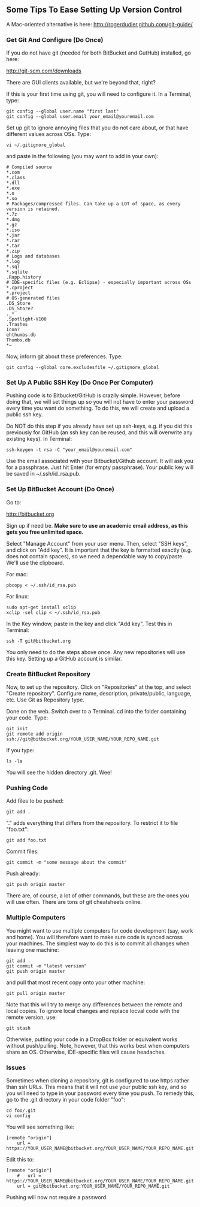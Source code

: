 Some Tips To Ease Setting Up Version Control
--------------
A Mac-oriented alternative is here: http://rogerdudler.github.com/git-guide/
### Get Git And Configure (Do Once)
If you do not have git (needed for both BitBucket and GutHub) installed, go here:

http://git-scm.com/downloads

There are GUI clients available, but we're beyond that, right?

If this is your first time using git, you will need to configure it. In a Terminal, type:

	git config --global user.name "first last"
	git config --global user.email your_email@youremail.com

Set up git to ignore annoying files that you do not care about, or that have different values across OSs. Type:

	vi ~/.gitignore_global

and paste in the following (you may want to add in your own):

	# Compiled source
	*.com
	*.class
	*.dll
	*.exe
	*.o
	*.so
	# Packages/compressed files. Can take up a LOT of space, as every version is retained.
	*.7z
	*.dmg
	*.gz
	*.iso
	*.jar
	*.rar
	*.tar
	*.zip
	# Logs and databases
	*.log
	*.sql
	*.sqlite
	.Rapp.history
	# IDE-specific files (e.g. Eclipse) - especially important across OSs
	*.cproject
	*.project
	# OS-generated files
	.DS_Store
	.DS_Store?
	._*
	.Spotlight-V100
	.Trashes
	Icon?
	ehthumbs.db
	Thumbs.db
	*~

Now, inform git about these preferences. Type:

	git config --global core.excludesfile ~/.gitignore_global

### Set Up A Public SSH Key (Do Once Per Computer)
Pushing code is to Bitbucket/GitHub is crazily simple. However, before doing that, we will set things up so you will not have to enter your password every time you want do something. To do this, we will create and upload a public ssh key.

Do NOT do this step if you already have set up ssh-keys, e.g. if you did this previously for GitHub (an ssh key can be reused, and this will overwrite any existing keys). In Terminal:

	ssh-keygen -t rsa -C "your_email@youremail.com"

Use the email associated with your Bitbucket/Github account. It will ask you for a passphrase. Just hit Enter (for empty passphrase). Your public key will be saved in ~/.ssh/id_rsa.pub. 

### Set Up BitBucket Account (Do Once)
Go to:

http://bitbucket.org

Sign up if need be. **Make sure to use an academic email address, as this gets you free unlimited space.**

Select "Manage Account" from your user menu. Then, select "SSH keys", and click on "Add key". It is important that the key is formatted exactly (e.g. does not contain spaces), so we need a dependable way to copy/paste. We'll use the clipboard.

For mac:

	pbcopy < ~/.ssh/id_rsa.pub

For linux:

	sudo apt-get install xclip
	xclip -sel clip < ~/.ssh/id_rsa.pub

In the Key window, paste in the key and click "Add key". Test this in Terminal:

	ssh -T git@bitbucket.org

You only need to do the steps above once. Any new repositories will use this key. Setting up a GitHub account is similar.

### Create BitBucket Repository
Now, to set up the repository. Click on "Repositories" at the top, and select "Create repository". Configure name, description, private/public, language, etc. Use Git as Repository type.

Done on the web. Switch over to a Terminal. cd into the folder containing your code. Type:

	git init
	git remote add origin ssh://git@bitbucket.org/YOUR_USER_NAME/YOUR_REPO_NAME.git

If you type:

	ls -la

You will see the hidden directory .git. Wee!

### Pushing Code
Add files to be pushed:

	git add .

"." adds everything that differs from the repository. To restrict it to file "foo.txt":

	git add foo.txt

Commit files:

	git commit -m "some message about the commit"

Push already:

	git push origin master

There are, of course, a lot of other commands, but these are the ones you will use often. There are tons of git cheatsheets online.

### Multiple Computers
You might want to use multiple computers for code development (say, work and home). You will therefore want to make sure code is synced across your machines. The simplest way to do this is to commit all changes when leaving one machine:

	git add .
	git commit -m "latest version"
	git push origin master

and pull that most recent copy onto your other machine:

	git pull origin master

Note that this will try to merge any differences between the remote and local copies. To ignore local changes and replace locval code with the remote version, use:

	git stash

Otherwise, putting your code in a DropBox folder or equivalent works without push/pulling. Note, however, that this works best when computers share an OS. Otherwise, IDE-specific files will cause headaches.

### Issues
Sometimes when cloning a repository, git is configured to use https rather than ssh URLs. This means that it will not use your public ssh key, and so you will need to type in your password every time you push. To remedy this, go to the .git directory in your code folder "foo":

	cd foo/.git
	vi config

You will see something like:

	[remote "origin"]
		url = https://YOUR_USER_NAME@bitbucket.org/YOUR_USER_NAME/YOUR_REPO_NAME.git

Edit this to:

	[remote "origin"]
		#	url = https://YOUR_USER_NAME@bitbucket.org/YOUR_USER_NAME/YOUR_REPO_NAME.git
		url = git@bitbucket.org:YOUR_USER_NAME/YOUR_REPO_NAME.git

Pushing will now not require a password.
